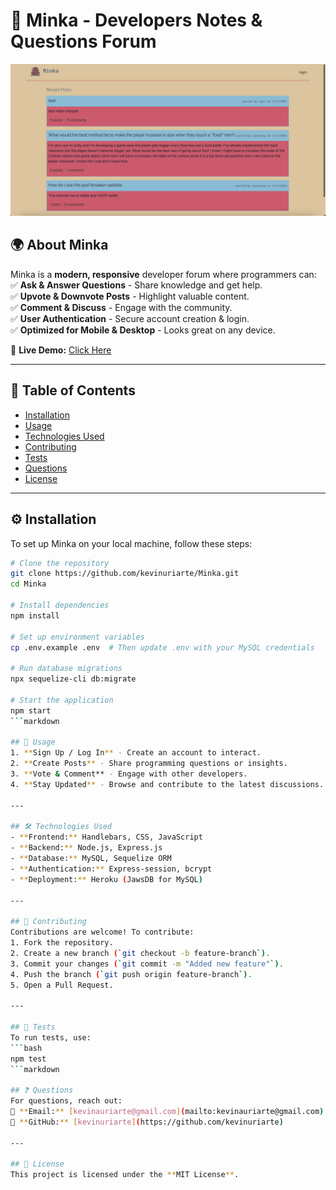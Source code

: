 # 🚀 Minka - Developers Notes & Questions Forum  

![Minka Banner](./public/images/homepage.png)  

## 🌍 About Minka  
Minka is a **modern, responsive** developer forum where programmers can:  
✅ **Ask & Answer Questions** - Share knowledge and get help.  
✅ **Upvote & Downvote Posts** - Highlight valuable content.  
✅ **Comment & Discuss** - Engage with the community.  
✅ **User Authentication** - Secure account creation & login.  
✅ **Optimized for Mobile & Desktop** - Looks great on any device.  

🔗 **Live Demo:** [Click Here](https://github.com/kevinuriarte)   

---

## 📌 Table of Contents  
- [Installation](#installation)  
- [Usage](#usage)  
- [Technologies Used](#technologies-used)  
- [Contributing](#contributing)  
- [Tests](#tests)  
- [Questions](#questions)  
- [License](#license)  

---

## ⚙️ Installation  
To set up Minka on your local machine, follow these steps:  

```bash
# Clone the repository
git clone https://github.com/kevinuriarte/Minka.git  
cd Minka

# Install dependencies
npm install  

# Set up environment variables 
cp .env.example .env  # Then update .env with your MySQL credentials  

# Run database migrations 
npx sequelize-cli db:migrate  

# Start the application
npm start
```markdown

## 🚀 Usage  
1. **Sign Up / Log In** - Create an account to interact.  
2. **Create Posts** - Share programming questions or insights.  
3. **Vote & Comment** - Engage with other developers.  
4. **Stay Updated** - Browse and contribute to the latest discussions.  

---

## 🛠️ Technologies Used  
- **Frontend:** Handlebars, CSS, JavaScript  
- **Backend:** Node.js, Express.js  
- **Database:** MySQL, Sequelize ORM  
- **Authentication:** Express-session, bcrypt  
- **Deployment:** Heroku (JawsDB for MySQL)  

---

## 🤝 Contributing  
Contributions are welcome! To contribute:  
1. Fork the repository.  
2. Create a new branch (`git checkout -b feature-branch`).  
3. Commit your changes (`git commit -m "Added new feature"`).  
4. Push the branch (`git push origin feature-branch`).  
5. Open a Pull Request.  

---

## 🧪 Tests  
To run tests, use:  
```bash
npm test
```markdown

## ❓ Questions  
For questions, reach out:  
📧 **Email:** [kevinauriarte@gmail.com](mailto:kevinauriarte@gmail.com)  
🔗 **GitHub:** [kevinuriarte](https://github.com/kevinuriarte)  

---

## 📜 License  
This project is licensed under the **MIT License**.  